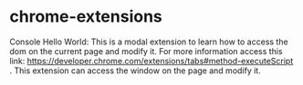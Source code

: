 # chrome-extensions

Console Hello World: This is a modal extension to learn how to access the dom on the current page and modify it. 
                     For more information access this link: https://developer.chrome.com/extensions/tabs#method-executeScript .
                     This extension can access the window on the page and modify it.  
